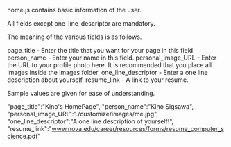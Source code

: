 home.js contains basic information of the user.

All fields except one_line_descriptor are mandatory.

The meaning of the various fields is as follows.

page_title - Enter the title that you want for your page in this field.
person_name - Enter your name in this field.
personal_image_URL - Enter the URL to your profile photo here. It is recommended that you place all images inside the images folder.
one_line_descriptor - Enter a one line description about yourself.
resume_link - A link to your resume. 

Sample values are given for ease of understanding.

"page_title":"Kino's HomePage",
"person_name":"Kino Sigsawa",
"personal_image_URL":"./customize/images/me.jpg",
"one_line_descriptor":"A one line description of yourself!",
"resume_link":"www.nova.edu/career/resources/forms/resume_computer_science.pdf"